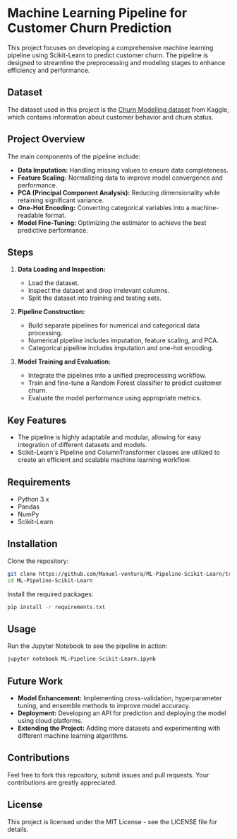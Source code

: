 # Machine Learning Pipeline for Customer Churn Prediction

This project focuses on developing a comprehensive machine learning pipeline using Scikit-Learn to predict customer churn. The pipeline is designed to streamline the preprocessing and modeling stages to enhance efficiency and performance.

## Dataset

The dataset used in this project is the [Churn Modelling dataset](https://www.kaggle.com/datasets/aakash50897/churn-modellingcsv/data) from Kaggle, which contains information about customer behavior and churn status.

## Project Overview

The main components of the pipeline include:
- **Data Imputation:** Handling missing values to ensure data completeness.
- **Feature Scaling:** Normalizing data to improve model convergence and performance.
- **PCA (Principal Component Analysis):** Reducing dimensionality while retaining significant variance.
- **One-Hot Encoding:** Converting categorical variables into a machine-readable format.
- **Model Fine-Tuning:** Optimizing the estimator to achieve the best predictive performance.

## Steps

1. **Data Loading and Inspection:**
   - Load the dataset.
   - Inspect the dataset and drop irrelevant columns.
   - Split the dataset into training and testing sets.

2. **Pipeline Construction:**
   - Build separate pipelines for numerical and categorical data processing.
   - Numerical pipeline includes imputation, feature scaling, and PCA.
   - Categorical pipeline includes imputation and one-hot encoding.

3. **Model Training and Evaluation:**
   - Integrate the pipelines into a unified preprocessing workflow.
   - Train and fine-tune a Random Forest classifier to predict customer churn.
   - Evaluate the model performance using appropriate metrics.

## Key Features

- The pipeline is highly adaptable and modular, allowing for easy integration of different datasets and models.
- Scikit-Learn's Pipeline and ColumnTransformer classes are utilized to create an efficient and scalable machine learning workflow.

## Requirements

- Python 3.x
- Pandas
- NumPy
- Scikit-Learn

## Installation

Clone the repository:
```sh
git clone https://github.com/Manuel-ventura/ML-Pipeline-Scikit-Learn/tree/main
cd ML-Pipeline-Scikit-Learn
```

Install the required packages:
```sh
pip install -r requirements.txt
```

## Usage

Run the Jupyter Notebook to see the pipeline in action:
```sh
jupyter notebook ML-Pipeline-Scikit-Learn.ipynb
```

## Future Work

- **Model Enhancement:** Implementing cross-validation, hyperparameter tuning, and ensemble methods to improve model accuracy.
- **Deployment:** Developing an API for prediction and deploying the model using cloud platforms.
- **Extending the Project:** Adding more datasets and experimenting with different machine learning algorithms.

## Contributions

Feel free to fork this repository, submit issues and pull requests. Your contributions are greatly appreciated.

## License

This project is licensed under the MIT License - see the LICENSE file for details.
